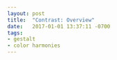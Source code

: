 ```yaml
---
layout: post
title:  "Contrast: Overview"
date:   2017-01-01 13:37:11 -0700
tags:
- gestalt
- color harmonies
---
```

